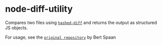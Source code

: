 # node-diff-utility

Compares two files using [`hashed-diff`](https://github.com/waagsociety/hashed-diff) and returns the output as structured JS objects.
          
For usage, see the [`original repository`](https://github.com/bertspaan/node-diff-utility) by Bert Spaan
